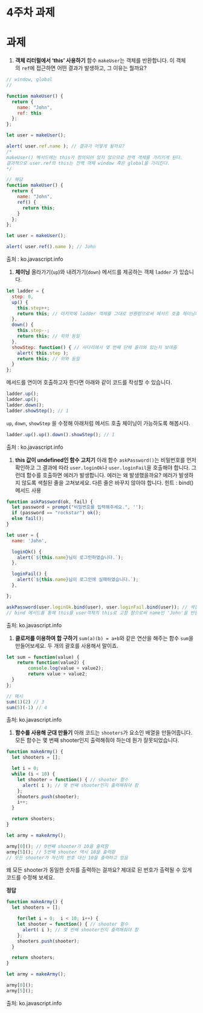 # 4주차 과제

# 과제

1. **객체 리터럴에서 ‘this’ 사용하기**
함수 `makeUser`는 객체를 반환합니다.
이 객체의 `ref`에 접근하면 어떤 결과가 발생하고, 그 이유는 뭘까요?

```jsx
// window, global
// 

function makeUser() {
  return {
    name: "John",
    ref: this
  };
};

let user = makeUser();

alert( user.ref.name ); // 결과가 어떻게 될까요?
/*
makeUser() 메서드에는 this가 정의되어 있지 않으므로 전역 객체를 가리키게 된다.
결과적으로 user.ref의 this는 전역 객체 window 혹은 global을 가리킨다.
*/

// 해답
function makeUser() {
  return {
    name: "John",
    ref() {
      return this;
    }
  };
};

let user = makeUser();

alert( user.ref().name ); // John 
```

출처 : ko.javascript.info

1. **체이닝**
올라가기(`up`)와 내려가기(`down`) 메서드를 제공하는 객체 `ladder` 가 있습니다.

```jsx
let ladder = {
  step: 0,
  up() {
    this.step++;
    return this; // 마지막에 ladder 객체를 그대로 반환함으로써 메서드 호출 체이닝이 가능해짐
  },
  down() {
    this.step--;
    return this; // 위와 동일
  },
  showStep: function() { // 사다리에서 몇 번째 단에 올라와 있는지 보여줌
    alert( this.step );
    return this; // 위와 동일
  }
};
```

메서드를 연이어 호출하고자 한다면 아래와 같이 코드를 작성할 수 있습니다.

```jsx
ladder.up();
ladder.up();
ladder.down();
ladder.showStep(); // 1
```

`up`, `down`, `showStep` 을 수정해 아래처럼 메서드 호출 체이닝이 가능하도록 해봅시다.

```jsx
ladder.up().up().down().showStep(); // 1
```

출처 : ko.javascript.info

1. **this 값이 undefined인 함수 고치기**
아래 함수 `askPassword()`는 비밀번호를 먼저 확인하고 
그 결과에 따라 `user.loginOk`나 `user.loginFail`을 호출해야 합니다. 
그런데 함수를 호출하면 에러가 발생합니다. 에러는 왜 발생했을까요?
에러가 발생하지 않도록 색칠된 줄을 고쳐보세요. 다른 줄은 바꾸지 않아야 합니다.
힌트 : bind() 메서드 사용

```jsx
function askPassword(ok, fail) {
  let password = prompt("비밀번호를 입력해주세요.", '');
  if (password == "rockstar") ok();
  else fail();
}

let user = {
  name: 'John',

  loginOk() {
    alert(`${this.name}님이 로그인하였습니다.`);
  },

  loginFail() {
    alert(`${this.name}님이 로그인에 실패하였습니다.`);
  },

};

askPassword(user.loginOk.bind(user), user.loginFail.bind(user)); // 색칠된 줄
// bind 메서드를 통해 this를 user객체의 this로 고정 함으로써 name인 'John'을 반환하게 됨
```

출처: ko.javascript.info

1. **클로저를 이용하여 합 구하기**
`sum(a)(b) = a+b`와 같은 연산을 해주는 함수 `sum`을 만들어보세요.
두 개의 괄호를 사용해서 말이죠.

```jsx
let sum = function(value) {
	return function(value2) {
		console.log(value + value2);
		return value + value2;
  }
};

// 예시
sum(1)(2) // 3
sum(5)(-1) // 4
```

출처: ko.javascript.info

1. **함수를 사용해 군대 만들기**
아래 코드는 `shooters`가 요소인 배열을 만들어줍니다.
모든 함수는 몇 번째 shooter인지 출력해줘야 하는데 뭔가 잘못되었습니다.

```jsx
function makeArmy() {
  let shooters = [];

  let i = 0;
  while (i < 10) {
    let shooter = function() { // shooter 함수
      alert( i ); // 몇 번째 shooter인지 출력해줘야 함
    };
    shooters.push(shooter);
    i++;
  }

  return shooters;
}

let army = makeArmy();

army[0](); // 0번째 shooter가 10을 출력함
army[5](); // 5번째 shooter 역시 10을 출력함
// 모든 shooter가 자신의 번호 대신 10을 출력하고 있음
```

왜 모든 shooter가 동일한 숫자를 출력하는 걸까요? 제대로 된 번호가 출력될 수 있게 코드를 수정해 보세요.

**정답**

```jsx
function makeArmy() {
  let shooters = [];

	for(let i = 0;  i < 10; i++) {
    let shooter = function() { // shooter 함수
      alert( i ); // 몇 번째 shooter인지 출력해줘야 함
    };
    shooters.push(shooter);
  }                                                                                           

  return shooters;
}

let army = makeArmy();

army[0]();
army[5]();
```

출처: ko.javascript.info